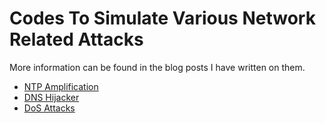 # Codes To Simulate Various Network Related Attacks
More information can be found in the blog posts I have written on them.

* [NTP Amplification](https://fsec404.github.io/blog/A-look-at-NTP-traffic-amplification/)
* [DNS Hijacker](https://fsec404.github.io/blog/DNS-hijacking/#results)
* [DoS Attacks](https://fsec404.github.io/blog/Introduction-to-a-few-network-attacks/)
